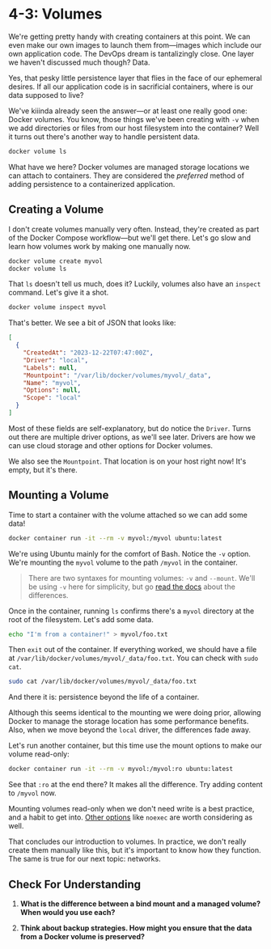 # 4-3: Volumes

We're getting pretty handy with creating containers at this point. We can even make our own images to launch them from—images which include our own application code. The DevOps dream is tantalizingly close. One layer we haven't discussed much though? Data. 

Yes, that pesky little persistence layer that flies in the face of our ephemeral desires. If all our application code is in sacrificial containers, where is our data supposed to live?

We've kiiinda already seen the answer—or at least one really good one: Docker volumes. You know, those things we've been creating with `-v` when we add directories or files from our host filesystem into the container? Well it turns out there's another way to handle persistent data.

```bash
docker volume ls
```

What have we here? Docker volumes are managed storage locations we can attach to containers. They are considered the _preferred_ method of adding persistence to a containerized application.

## Creating a Volume

I don't create volumes manually very often. Instead, they're created as part of the Docker Compose workflow—but we'll get there. Let's go slow and learn how volumes work by making one manually now.

```bash
docker volume create myvol
docker volume ls
```

That `ls` doesn't tell us much, does it? Luckily, volumes also have an `inspect` command. Let's give it a shot.

```bash
docker volume inspect myvol
```

That's better. We see a bit of JSON that looks like:

```json
[
  {
    "CreatedAt": "2023-12-22T07:47:00Z",
    "Driver": "local",
    "Labels": null,
    "Mountpoint": "/var/lib/docker/volumes/myvol/_data",
    "Name": "myvol",
    "Options": null,
    "Scope": "local"
  }
]
```

Most of these fields are self-explanatory, but do notice the `Driver`. Turns out there are multiple driver options, as we'll see later. Drivers are how we can use cloud storage and other options for Docker volumes.

We also see the `Mountpoint`. That location is on your host right now! It's empty, but it's there. 

## Mounting a Volume

Time to start a container with the volume attached so we can add some data!

```bash
docker container run -it --rm -v myvol:/myvol ubuntu:latest
```

We're using Ubuntu mainly for the comfort of Bash. Notice the `-v` option. We're mounting the `myvol` volume to the path `/myvol` in the container.

> There are two syntaxes for mounting volumes: `-v` and `--mount`. We'll be using `-v` here for simplicity, but go [read the docs](https://docs.docker.com/storage/volumes/#choose-the--v-or---mount-flag) about the differences.

Once in the container, running `ls` confirms there's a `myvol` directory at the root of the filesystem. Let's add some data.

```bash
echo "I'm from a container!" > myvol/foo.txt
```

Then `exit` out of the container. If everything worked, we should have a file at `/var/lib/docker/volumes/myvol/_data/foo.txt`. You can check with `sudo cat`.

```bash
sudo cat /var/lib/docker/volumes/myvol/_data/foo.txt
```

And there it is: persistence beyond the life of a container.

Although this seems identical to the mounting we were doing prior, allowing Docker to manage the storage location has some performance benefits. Also, when we move beyond the `local` driver, the differences fade away.

Let's run another container, but this time use the mount options to make our volume read-only:

```bash
docker container run -it --rm -v myvol:/myvol:ro ubuntu:latest
```

See that `:ro` at the end there? It makes all the difference. Try adding content to `/myvol` now.

Mounting volumes read-only when we don't need write is a best practice, and a habit to get into. [Other options](https://access.redhat.com/documentation/en-us/red_hat_enterprise_linux/6/html/storage_administration_guide/sect-using_the_mount_command-mounting-options#tabl-Using_the_mount_Command-Options) like `noexec` are worth considering as well.

That concludes our introduction to volumes. In practice, we don't really create them manually like this, but it's important to know how they function. The same is true for our next topic: networks.

## Check For Understanding

1. **What is the difference between a bind mount and a managed volume? When would you use each?**

2. **Think about backup strategies. How might you ensure that the data from a Docker volume is preserved?**
